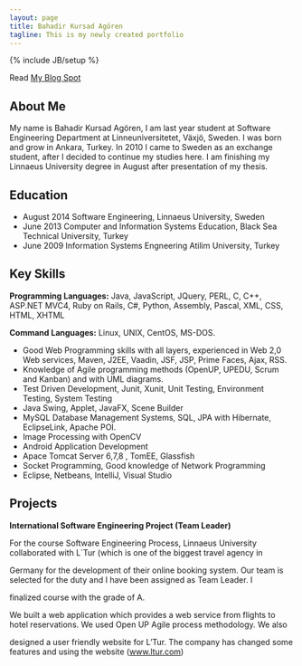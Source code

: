 ```yaml
---
layout: page
title: Bahadir Kursad Agören 
tagline: This is my newly created portfolio
---
```

{% include JB/setup %}

Read [My Blog Spot](http://publicabstract.blogspot.se)


## About Me

My name is Bahadir Kursad Agören, I am last year student at Software Engineering Department at
Linneuniversitetet, Växjö, Sweden. I was born and grow in Ankara, Turkey. In 2010 I came to Sweden as an
exchange student, after I decided to continue my studies here. I am finishing my Linnaeus University degree in
August after presentation of my thesis.



## Education

 + August 2014 Software Engineering, Linnaeus University, Sweden
 + June   2013 Computer and Information Systems Education, Black Sea Technical University, Turkey
 + June   2009 Information Systems Engneering Atilim University, Turkey
  
## Key Skills

 __Programming Languages:__ Java, JavaScript, JQuery, PERL, C, C++, ASP.NET MVC4, Ruby on Rails, C#, Python, Assembly, Pascal, XML, CSS, HTML, XHTML

 __Command Languages:__ Linux, UNIX, CentOS, MS-DOS.

 + Good Web Programming skills with all layers, experienced in Web 2,0 Web services, Maven, J2EE, Vaadin, JSF,  JSP,  Prime Faces, Ajax, RSS.
 + Knowledge of Agile programming methods (OpenUP, UPEDU, Scrum and Kanban) and with UML diagrams.
 + Test Driven Development, Junit, Xunit, Unit Testing, Environment Testing, System Testing
 + Java Swing, Applet, JavaFX, Scene Builder
 + MySQL Database Management Systems, SQL, JPA with Hibernate, EclipseLink, Apache POI.
 + Image Processing with OpenCV
 + Android Application Development
 + Apace Tomcat Server 6,7,8 , TomEE, Glassfish
 + Socket Programming, Good knowledge of Network Programming
 + Eclipse, Netbeans, IntelliJ, Visual Studio

## Projects

 __International Software Engineering Project (Team Leader)__
 
 For the course Software Engineering Process, Linnaeus University collaborated with L`Tur (which is one of the biggest travel agency in 

 Germany for the development of their online booking system. Our team is selected for the duty and I have been assigned as Team Leader. I 

 finalized course with the grade of A.  

 We built a web application which provides a web service from flights to hotel reservations. We used Open UP Agile process methodology. We also 

 designed a user friendly website for L’Tur. The company has changed some features and using the website (www.ltur.com) 










  




